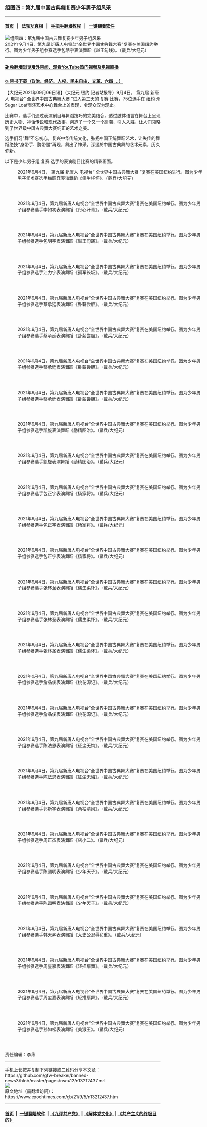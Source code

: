 ### 组图四：第九届中国古典舞复赛少年男子组风采
------------------------

#### [首页](https://github.com/gfw-breaker/banned-news3/blob/master/README.md) &nbsp;&nbsp;|&nbsp;&nbsp; [法轮功真相](https://github.com/begood0513/basic/blob/master/README.md)  &nbsp;&nbsp;|&nbsp;&nbsp; [手把手翻墙教程](https://github.com/gfw-breaker/guides/wiki)  &nbsp;&nbsp;|&nbsp;&nbsp; [一键翻墙软件](https://github.com/gfw-breaker/nogfw/blob/master/README.md)  



<div><img alt="组图四：第九届中国古典舞复赛少年男子组风采" class="attachment-djy_600_400 size-djy_600_400 wp-post-image" src="https://i.epochtimes.com/assets/uploads/2021/09/id13212458-LDB4252-600x400.jpg"/>
<div class="caption">
 2021年9月4日，第九届新唐人电视台“全世界中国古典舞大赛”复赛在美国纽约举行。图为少年男子组参赛选手包明宇表演舞蹈《越王勾践》。（戴兵/大纪元）
</div></div><hr/>

#### [ 🎬  免翻墙浏览墙外禁闻、观看YouTube热门视频及电视直播](https://github.com/gfw-breaker/HelloWorld)

#### [ 💥  禁书下载（政治、经济、人权、民主自由、文革、六四 ...）](https://github.com/gfw-breaker/books/blob/master/README.md)

<div><p>
 【大纪元2021年09月06日讯】（大纪元
 <ok href="https://www.epochtimes.com/gb/tag/%E7%BA%BD%E7%BA%A6.html">
  纽约
 </ok>
 记者站报导）9月4日，
 <ok href="https://www.epochtimes.com/gb/tag/%E7%AC%AC%E4%B9%9D%E5%B1%8A.html">
  第九届
 </ok>
 <ok href="https://www.epochtimes.com/gb/tag/%E6%96%B0%E5%94%90%E4%BA%BA.html">
  新唐人
 </ok>
 电视台“
 <ok href="https://www.epochtimes.com/gb/tag/%E5%85%A8%E4%B8%96%E7%95%8C%E4%B8%AD%E5%9B%BD%E5%8F%A4%E5%85%B8%E8%88%9E%E5%A4%A7%E8%B5%9B.html">
  全世界中国古典舞大赛
 </ok>
 ”进入第三天的
 <ok href="https://www.epochtimes.com/gb/tag/%E5%A4%8D%E8%B5%9B.html">
  复赛
 </ok>
 比赛，75位选手在
 <ok href="https://www.epochtimes.com/gb/tag/%E7%BA%BD%E7%BA%A6.html">
  纽约
 </ok>
 州Sugar Loaf表演艺术中心舞台上的表现，令观众叹为观止。
</p>
<p>
 比赛中，选手们通过表演剧目与舞蹈技巧的完美结合，透过肢体语言在舞台上呈现历史人物、神话传说和现代故事，创造了一个又一个高潮，引人入胜，让人们领略到了世界级中国古典舞大赛纯正的艺术之美。
</p>
<p>
 选手们习“舞”不忘初心，复兴中华传统文化，弘扬中国正统舞蹈艺术，让失传的舞蹈绝技“身带手、胯带腿”再现，舞出了神采。深邃的中国古典舞的艺术元素，历久弥新。
</p>
<p>
 以下是少年男子组
 <ok href="https://www.epochtimes.com/gb/tag/%E5%A4%8D%E8%B5%9B.html">
  复赛
 </ok>
 选手的表演剧目比赛的精彩画面。
</p>
<figure aria-describedby="caption-attachment-13212451" class="wp-caption aligncenter" id="attachment_13212451" style="width: 600px">
 <ok href="https://i.epochtimes.com/assets/uploads/2021/09/id13212451-LDB4577.jpg" target="_blank">
  <img alt="" class="size-large wp-image-13212451" src="https://i.epochtimes.com/assets/uploads/2021/09/id13212451-LDB4577-600x400.jpg"/>
 </ok>
 <br/><figcaption class="wp-caption-text" id="caption-attachment-13212451">
  2021年9月4日，
  <ok href="https://www.epochtimes.com/gb/tag/%E7%AC%AC%E4%B9%9D%E5%B1%8A.html">
   第九届
  </ok>
  <ok href="https://www.epochtimes.com/gb/tag/%E6%96%B0%E5%94%90%E4%BA%BA.html">
   新唐人
  </ok>
  电视台“
  <ok href="https://www.epochtimes.com/gb/tag/%E5%85%A8%E4%B8%96%E7%95%8C%E4%B8%AD%E5%9B%BD%E5%8F%A4%E5%85%B8%E8%88%9E%E5%A4%A7%E8%B5%9B.html">
   全世界中国古典舞大赛
  </ok>
  ”复赛在美国纽约举行。图为少年男子组参赛选手梅圆容表演舞蹈《儒生抒怀》。（戴兵/大纪元）
 </figcaption><br/>
</figure><br/>
<figure aria-describedby="caption-attachment-13212453" class="wp-caption aligncenter" id="attachment_13212453" style="width: 600px">
 <ok href="https://i.epochtimes.com/assets/uploads/2021/09/id13212453-LDB4489.jpg" target="_blank">
  <img alt="" class="size-large wp-image-13212453" src="https://i.epochtimes.com/assets/uploads/2021/09/id13212453-LDB4489-600x400.jpg"/>
 </ok>
 <br/><figcaption class="wp-caption-text" id="caption-attachment-13212453">
  2021年9月4日，第九届新唐人电视台“全世界中国古典舞大赛”复赛在美国纽约举行。图为少年男子组参赛选手李如初表演舞蹈《丹心汗青》。（戴兵/大纪元）
 </figcaption><br/>
</figure><br/>
<figure aria-describedby="caption-attachment-13212457" class="wp-caption aligncenter" id="attachment_13212457" style="width: 600px">
 <ok href="https://i.epochtimes.com/assets/uploads/2021/09/id13212457-LDB4260.jpg" target="_blank">
  <img alt="" class="size-large wp-image-13212457" src="https://i.epochtimes.com/assets/uploads/2021/09/id13212457-LDB4260-600x400.jpg"/>
 </ok>
 <br/><figcaption class="wp-caption-text" id="caption-attachment-13212457">
  2021年9月4日，第九届新唐人电视台“全世界中国古典舞大赛”复赛在美国纽约举行。图为少年男子组参赛选手包明宇表演舞蹈《越王勾践》。（戴兵/大纪元）
 </figcaption><br/>
</figure><br/>
<figure aria-describedby="caption-attachment-13212452" class="wp-caption aligncenter" id="attachment_13212452" style="width: 600px">
 <ok href="https://i.epochtimes.com/assets/uploads/2021/09/id13212452-LDB4412.jpg" target="_blank">
  <img alt="" class="size-large wp-image-13212452" src="https://i.epochtimes.com/assets/uploads/2021/09/id13212452-LDB4412-600x400.jpg"/>
 </ok>
 <br/><figcaption class="wp-caption-text" id="caption-attachment-13212452">
  2021年9月4日，第九届新唐人电视台“全世界中国古典舞大赛”复赛在美国纽约举行。图为少年男子组参赛选手江力宇表演舞蹈《孤军长坂》。（戴兵/大纪元）
 </figcaption><br/>
</figure><br/>
<figure aria-describedby="caption-attachment-13212459" class="wp-caption aligncenter" id="attachment_13212459" style="width: 600px">
 <ok href="https://i.epochtimes.com/assets/uploads/2021/09/id13212459-LDB3598.jpg" target="_blank">
  <img alt="" class="size-large wp-image-13212459" src="https://i.epochtimes.com/assets/uploads/2021/09/id13212459-LDB3598-600x400.jpg"/>
 </ok>
 <br/><figcaption class="wp-caption-text" id="caption-attachment-13212459">
  2021年9月4日，第九届新唐人电视台“全世界中国古典舞大赛”复赛在美国纽约举行。图为少年男子组参赛选手蔡承廷表演舞蹈《卧薪尝胆》。（戴兵/大纪元）
 </figcaption><br/>
</figure><br/>
<figure aria-describedby="caption-attachment-13212460" class="wp-caption aligncenter" id="attachment_13212460" style="width: 600px">
 <ok href="https://i.epochtimes.com/assets/uploads/2021/09/id13212460-LDB3540.jpg" target="_blank">
  <img alt="" class="size-large wp-image-13212460" src="https://i.epochtimes.com/assets/uploads/2021/09/id13212460-LDB3540-600x400.jpg"/>
 </ok>
 <br/><figcaption class="wp-caption-text" id="caption-attachment-13212460">
  2021年9月4日，第九届新唐人电视台“全世界中国古典舞大赛”复赛在美国纽约举行。图为少年男子组参赛选手蔡承廷表演舞蹈《卧薪尝胆》。（戴兵/大纪元）
 </figcaption><br/>
</figure><br/>
<figure aria-describedby="caption-attachment-13212461" class="wp-caption aligncenter" id="attachment_13212461" style="width: 600px">
 <ok href="https://i.epochtimes.com/assets/uploads/2021/09/id13212461-LDB3446.jpg" target="_blank">
  <img alt="" class="size-large wp-image-13212461" src="https://i.epochtimes.com/assets/uploads/2021/09/id13212461-LDB3446-600x400.jpg"/>
 </ok>
 <br/><figcaption class="wp-caption-text" id="caption-attachment-13212461">
  2021年9月4日，第九届新唐人电视台“全世界中国古典舞大赛”复赛在美国纽约举行。图为少年男子组参赛选手蔡承廷表演舞蹈《卧薪尝胆》。（戴兵/大纪元）
 </figcaption><br/>
</figure><br/>
<figure aria-describedby="caption-attachment-13212462" class="wp-caption aligncenter" id="attachment_13212462" style="width: 600px">
 <ok href="https://i.epochtimes.com/assets/uploads/2021/09/id13212462-LDB3485.jpg" target="_blank">
  <img alt="" class="size-large wp-image-13212462" src="https://i.epochtimes.com/assets/uploads/2021/09/id13212462-LDB3485-600x400.jpg"/>
 </ok>
 <br/><figcaption class="wp-caption-text" id="caption-attachment-13212462">
  2021年9月4日，第九届新唐人电视台“全世界中国古典舞大赛”复赛在美国纽约举行。图为少年男子组参赛选手蔡承廷表演舞蹈《卧薪尝胆》。（戴兵/大纪元）
 </figcaption><br/>
</figure><br/>
<figure aria-describedby="caption-attachment-13212463" class="wp-caption aligncenter" id="attachment_13212463" style="width: 600px">
 <ok href="https://i.epochtimes.com/assets/uploads/2021/09/id13212463-LDB3416.jpg" target="_blank">
  <img alt="" class="size-large wp-image-13212463" src="https://i.epochtimes.com/assets/uploads/2021/09/id13212463-LDB3416-600x400.jpg"/>
 </ok>
 <br/><figcaption class="wp-caption-text" id="caption-attachment-13212463">
  2021年9月4日，第九届新唐人电视台“全世界中国古典舞大赛”复赛在美国纽约举行。图为少年男子组参赛选手凯旋表演舞蹈《励精图治》。（戴兵/大纪元）
 </figcaption><br/>
</figure><br/>
<figure aria-describedby="caption-attachment-13212464" class="wp-caption aligncenter" id="attachment_13212464" style="width: 600px">
 <ok href="https://i.epochtimes.com/assets/uploads/2021/09/id13212464-LDB3400.jpg" target="_blank">
  <img alt="" class="size-large wp-image-13212464" src="https://i.epochtimes.com/assets/uploads/2021/09/id13212464-LDB3400-600x400.jpg"/>
 </ok>
 <br/><figcaption class="wp-caption-text" id="caption-attachment-13212464">
  2021年9月4日，第九届新唐人电视台“全世界中国古典舞大赛”复赛在美国纽约举行。图为少年男子组参赛选手凯旋表演舞蹈《励精图治》。（戴兵/大纪元）
 </figcaption><br/>
</figure><br/>
<figure aria-describedby="caption-attachment-13212465" class="wp-caption aligncenter" id="attachment_13212465" style="width: 600px">
 <ok href="https://i.epochtimes.com/assets/uploads/2021/09/id13212465-LDB3246.jpg" target="_blank">
  <img alt="" class="size-large wp-image-13212465" src="https://i.epochtimes.com/assets/uploads/2021/09/id13212465-LDB3246-600x400.jpg"/>
 </ok>
 <br/><figcaption class="wp-caption-text" id="caption-attachment-13212465">
  2021年9月4日，第九届新唐人电视台“全世界中国古典舞大赛”复赛在美国纽约举行。图为少年男子组参赛选手包正宇表演舞蹈《杨家将》。（戴兵/大纪元）
 </figcaption><br/>
</figure><br/>
<figure aria-describedby="caption-attachment-13212467" class="wp-caption aligncenter" id="attachment_13212467" style="width: 600px">
 <ok href="https://i.epochtimes.com/assets/uploads/2021/09/id13212467-LDB3140.jpg" target="_blank">
  <img alt="" class="size-large wp-image-13212467" src="https://i.epochtimes.com/assets/uploads/2021/09/id13212467-LDB3140-600x400.jpg"/>
 </ok>
 <br/><figcaption class="wp-caption-text" id="caption-attachment-13212467">
  2021年9月4日，第九届新唐人电视台“全世界中国古典舞大赛”复赛在美国纽约举行。图为少年男子组参赛选手包正宇表演舞蹈《杨家将》。（戴兵/大纪元）
 </figcaption><br/>
</figure><br/>
<figure aria-describedby="caption-attachment-13212468" class="wp-caption aligncenter" id="attachment_13212468" style="width: 600px">
 <ok href="https://i.epochtimes.com/assets/uploads/2021/09/id13212468-LDB3208.jpg" target="_blank">
  <img alt="" class="size-large wp-image-13212468" src="https://i.epochtimes.com/assets/uploads/2021/09/id13212468-LDB3208-600x400.jpg"/>
 </ok>
 <br/><figcaption class="wp-caption-text" id="caption-attachment-13212468">
  2021年9月4日，第九届新唐人电视台“全世界中国古典舞大赛”复赛在美国纽约举行。图为少年男子组参赛选手包正宇表演舞蹈《杨家将》。（戴兵/大纪元）
 </figcaption><br/>
</figure><br/>
<figure aria-describedby="caption-attachment-13212469" class="wp-caption aligncenter" id="attachment_13212469" style="width: 600px">
 <ok href="https://i.epochtimes.com/assets/uploads/2021/09/id13212469-LDB3072.jpg" target="_blank">
  <img alt="" class="size-large wp-image-13212469" src="https://i.epochtimes.com/assets/uploads/2021/09/id13212469-LDB3072-600x400.jpg"/>
 </ok>
 <br/><figcaption class="wp-caption-text" id="caption-attachment-13212469">
  2021年9月4日，第九届新唐人电视台“全世界中国古典舞大赛”复赛在美国纽约举行。图为少年男子组参赛选手张林圣表演舞蹈《儒生柔怀》。（戴兵/大纪元）
 </figcaption><br/>
</figure><br/>
<figure aria-describedby="caption-attachment-13212470" class="wp-caption aligncenter" id="attachment_13212470" style="width: 600px">
 <ok href="https://i.epochtimes.com/assets/uploads/2021/09/id13212470-LDB3105.jpg" target="_blank">
  <img alt="" class="size-large wp-image-13212470" src="https://i.epochtimes.com/assets/uploads/2021/09/id13212470-LDB3105-600x400.jpg"/>
 </ok>
 <br/><figcaption class="wp-caption-text" id="caption-attachment-13212470">
  2021年9月4日，第九届新唐人电视台“全世界中国古典舞大赛”复赛在美国纽约举行。图为少年男子组参赛选手张林圣表演舞蹈《儒生柔怀》。（戴兵/大纪元）
 </figcaption><br/>
</figure><br/>
<figure aria-describedby="caption-attachment-13212471" class="wp-caption aligncenter" id="attachment_13212471" style="width: 600px">
 <ok href="https://i.epochtimes.com/assets/uploads/2021/09/id13212471-LDB3060.jpg" target="_blank">
  <img alt="" class="size-large wp-image-13212471" src="https://i.epochtimes.com/assets/uploads/2021/09/id13212471-LDB3060-600x400.jpg"/>
 </ok>
 <br/><figcaption class="wp-caption-text" id="caption-attachment-13212471">
  2021年9月4日，第九届新唐人电视台“全世界中国古典舞大赛”复赛在美国纽约举行。图为少年男子组参赛选手张林圣表演舞蹈《儒生柔怀》。（戴兵/大纪元）
 </figcaption><br/>
</figure><br/>
<figure aria-describedby="caption-attachment-13212474" class="wp-caption aligncenter" id="attachment_13212474" style="width: 600px">
 <ok href="https://i.epochtimes.com/assets/uploads/2021/09/id13212474-LDB2325.jpg" target="_blank">
  <img alt="" class="size-large wp-image-13212474" src="https://i.epochtimes.com/assets/uploads/2021/09/id13212474-LDB2325-600x400.jpg"/>
 </ok>
 <br/><figcaption class="wp-caption-text" id="caption-attachment-13212474">
  2021年9月4日，第九届新唐人电视台“全世界中国古典舞大赛”复赛在美国纽约举行。图为少年男子组参赛选手詹品俊表演舞蹈《桃花源记》。（戴兵/大纪元）
 </figcaption><br/>
</figure><br/>
<figure aria-describedby="caption-attachment-13212476" class="wp-caption aligncenter" id="attachment_13212476" style="width: 600px">
 <ok href="https://i.epochtimes.com/assets/uploads/2021/09/id13212476-LDB2314.jpg" target="_blank">
  <img alt="" class="size-large wp-image-13212476" src="https://i.epochtimes.com/assets/uploads/2021/09/id13212476-LDB2314-600x400.jpg"/>
 </ok>
 <br/><figcaption class="wp-caption-text" id="caption-attachment-13212476">
  2021年9月4日，第九届新唐人电视台“全世界中国古典舞大赛”复赛在美国纽约举行。图为少年男子组参赛选手詹品俊表演舞蹈《桃花源记》。（戴兵/大纪元）
 </figcaption><br/>
</figure><br/>
<figure aria-describedby="caption-attachment-13212472" class="wp-caption aligncenter" id="attachment_13212472" style="width: 600px">
 <ok href="https://i.epochtimes.com/assets/uploads/2021/09/id13212472-LDB2952.jpg" target="_blank">
  <img alt="" class="size-large wp-image-13212472" src="https://i.epochtimes.com/assets/uploads/2021/09/id13212472-LDB2952-600x400.jpg"/>
 </ok>
 <br/><figcaption class="wp-caption-text" id="caption-attachment-13212472">
  2021年9月4日，第九届新唐人电视台“全世界中国古典舞大赛”复赛在美国纽约举行。图为少年男子组参赛选手陈法恩表演舞蹈《征尘无悔》。（戴兵/大纪元）
 </figcaption><br/>
</figure><br/>
<figure aria-describedby="caption-attachment-13212475" class="wp-caption aligncenter" id="attachment_13212475" style="width: 600px">
 <ok href="https://i.epochtimes.com/assets/uploads/2021/09/id13212475-LDB2871.jpg" target="_blank">
  <img alt="" class="size-large wp-image-13212475" src="https://i.epochtimes.com/assets/uploads/2021/09/id13212475-LDB2871-600x400.jpg"/>
 </ok>
 <br/><figcaption class="wp-caption-text" id="caption-attachment-13212475">
  2021年9月4日，第九届新唐人电视台“全世界中国古典舞大赛”复赛在美国纽约举行。图为少年男子组参赛选手陈法恩表演舞蹈《征尘无悔》。（戴兵/大纪元）
 </figcaption><br/>
</figure><br/>
<figure aria-describedby="caption-attachment-13212473" class="wp-caption aligncenter" id="attachment_13212473" style="width: 600px">
 <ok href="https://i.epochtimes.com/assets/uploads/2021/09/id13212473-LDB2967.jpg" target="_blank">
  <img alt="" class="size-large wp-image-13212473" src="https://i.epochtimes.com/assets/uploads/2021/09/id13212473-LDB2967-600x400.jpg"/>
 </ok>
 <br/><figcaption class="wp-caption-text" id="caption-attachment-13212473">
  2021年9月4日，第九届新唐人电视台“全世界中国古典舞大赛”复赛在美国纽约举行。图为少年男子组参赛选手郭新宇表演舞蹈《两袖清风》。（戴兵/大纪元）
 </figcaption><br/>
</figure><br/>
<figure aria-describedby="caption-attachment-13212480" class="wp-caption aligncenter" id="attachment_13212480" style="width: 600px">
 <ok href="https://i.epochtimes.com/assets/uploads/2021/09/id13212480-LDB2218.jpg" target="_blank">
  <img alt="" class="size-large wp-image-13212480" src="https://i.epochtimes.com/assets/uploads/2021/09/id13212480-LDB2218-600x400.jpg"/>
 </ok>
 <br/><figcaption class="wp-caption-text" id="caption-attachment-13212480">
  2021年9月4日，第九届新唐人电视台“全世界中国古典舞大赛”复赛在美国纽约举行。图为少年男子组参赛选手周正杰表演舞蹈《店小二》。（戴兵/大纪元）
 </figcaption><br/>
</figure><br/>
<figure aria-describedby="caption-attachment-13212508" class="wp-caption aligncenter" id="attachment_13212508" style="width: 600px">
 <ok href="https://i.epochtimes.com/assets/uploads/2021/09/id13212508-LDB2031.jpg" target="_blank">
  <img alt="" class="size-large wp-image-13212508" src="https://i.epochtimes.com/assets/uploads/2021/09/id13212508-LDB2031-600x400.jpg"/>
 </ok>
 <br/><figcaption class="wp-caption-text" id="caption-attachment-13212508">
  2021年9月4日，第九届新唐人电视台“全世界中国古典舞大赛”复赛在美国纽约举行。图为少年男子组参赛选手陈圆明表演舞蹈《少年天子》。（戴兵/大纪元）
 </figcaption><br/>
</figure><br/>
<figure aria-describedby="caption-attachment-13212506" class="wp-caption aligncenter" id="attachment_13212506" style="width: 600px">
 <ok href="https://i.epochtimes.com/assets/uploads/2021/09/id13212506-LDB2023.jpg" target="_blank">
  <img alt="" class="size-large wp-image-13212506" src="https://i.epochtimes.com/assets/uploads/2021/09/id13212506-LDB2023-600x400.jpg"/>
 </ok>
 <br/><figcaption class="wp-caption-text" id="caption-attachment-13212506">
  2021年9月4日，第九届新唐人电视台“全世界中国古典舞大赛”复赛在美国纽约举行。图为少年男子组参赛选手陈圆明表演舞蹈《少年天子》。（戴兵/大纪元）
 </figcaption><br/>
</figure><br/>
<figure aria-describedby="caption-attachment-13212484" class="wp-caption aligncenter" id="attachment_13212484" style="width: 600px">
 <ok href="https://i.epochtimes.com/assets/uploads/2021/09/id13212484-LDB1920.jpg" target="_blank">
  <img alt="" class="size-large wp-image-13212484" src="https://i.epochtimes.com/assets/uploads/2021/09/id13212484-LDB1920-600x400.jpg"/>
 </ok>
 <br/><figcaption class="wp-caption-text" id="caption-attachment-13212484">
  2021年9月4日，第九届新唐人电视台“全世界中国古典舞大赛”复赛在美国纽约举行。图为少年男子组参赛选手韩天弈表演舞蹈《太史公忍辱负重》。（戴兵/大纪元）
 </figcaption><br/>
</figure><br/>
<figure aria-describedby="caption-attachment-13212485" class="wp-caption aligncenter" id="attachment_13212485" style="width: 600px">
 <ok href="https://i.epochtimes.com/assets/uploads/2021/09/id13212485-LDB1818.jpg" target="_blank">
  <img alt="" class="size-large wp-image-13212485" src="https://i.epochtimes.com/assets/uploads/2021/09/id13212485-LDB1818-600x400.jpg"/>
 </ok>
 <br/><figcaption class="wp-caption-text" id="caption-attachment-13212485">
  2021年9月4日，第九届新唐人电视台“全世界中国古典舞大赛”复赛在美国纽约举行。图为少年男子组参赛选手周玺嘉表演舞蹈《轻描扇舞》。（戴兵/大纪元）
 </figcaption><br/>
</figure><br/>
<figure aria-describedby="caption-attachment-13212483" class="wp-caption aligncenter" id="attachment_13212483" style="width: 600px">
 <ok href="https://i.epochtimes.com/assets/uploads/2021/09/id13212483-LDB1838.jpg" target="_blank">
  <img alt="" class="size-large wp-image-13212483" src="https://i.epochtimes.com/assets/uploads/2021/09/id13212483-LDB1838-600x400.jpg"/>
 </ok>
 <br/><figcaption class="wp-caption-text" id="caption-attachment-13212483">
  2021年9月4日，第九届新唐人电视台“全世界中国古典舞大赛”复赛在美国纽约举行。图为少年男子组参赛选手周玺嘉表演舞蹈《轻描扇舞》。（戴兵/大纪元）
 </figcaption><br/>
</figure><br/>
<figure aria-describedby="caption-attachment-13212486" class="wp-caption aligncenter" id="attachment_13212486" style="width: 600px">
 <ok href="https://i.epochtimes.com/assets/uploads/2021/09/id13212486-LDB1781.jpg" target="_blank">
  <img alt="" class="size-large wp-image-13212486" src="https://i.epochtimes.com/assets/uploads/2021/09/id13212486-LDB1781-600x400.jpg"/>
 </ok>
 <br/><figcaption class="wp-caption-text" id="caption-attachment-13212486">
  2021年9月4日，第九届新唐人电视台“全世界中国古典舞大赛”复赛在美国纽约举行。图为少年男子组参赛选手孙如松表演舞蹈《美猴王》。（戴兵/大纪元）
 </figcaption><br/>
</figure><br/>
<p>
 责任编辑：李缘
</p>
</div>
<hr/>
手机上长按并复制下列链接或二维码分享本文章：<br/>
https://github.com/gfw-breaker/banned-news3/blob/master/pages/nsc412/n13212437.md <br/>
<a href='https://github.com/gfw-breaker/banned-news3/blob/master/pages/nsc412/n13212437.md'><img src='https://github.com/gfw-breaker/banned-news3/blob/master/pages/nsc412/n13212437.md.png'/></a> <br/>
原文地址（需翻墙访问）：https://www.epochtimes.com/gb/21/9/5/n13212437.htm


------------------------
#### [首页](https://github.com/gfw-breaker/banned-news3/blob/master/README.md) &nbsp;|&nbsp; [一键翻墙软件](https://github.com/gfw-breaker/nogfw/blob/master/README.md) &nbsp;| [《九评共产党》](https://github.com/gfw-breaker/9ping.md/blob/master/README.md#九评之一评共产党是什么) | [《解体党文化》](https://github.com/gfw-breaker/jtdwh.md/blob/master/README.md) | [《共产主义的终极目的》](https://github.com/gfw-breaker/gczydzjmd.md/blob/master/README.md)


<img src='http://gfw-breaker.win/banned-news3/pages/nsc412/n13212437.md' width='0px' height='0px'/>
